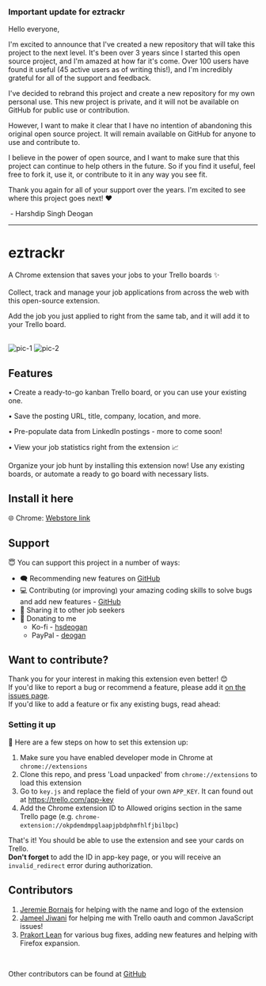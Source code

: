 ### Important update for eztrackr

Hello everyone,

I'm excited to announce that I've created a new repository that will take this project to the next level. It's been over 3 years since I started this open source project, and I'm amazed at how far it's come. Over 100 users have found it useful (45 active users as of writing this!), and I'm incredibly grateful for all of the support and feedback.

I've decided to rebrand this project and create a new repository for my own personal use. This new project is private, and it will not be available on GitHub for public use or contribution.

However, I want to make it clear that I have no intention of abandoning this original open source project. It will remain available on GitHub for anyone to use and contribute to.

I believe in the power of open source, and I want to make sure that this project can continue to help others in the future. So if you find it useful, feel free to fork it, use it, or contribute to it in any way you see fit.

Thank you again for all of your support over the years. I'm excited to see where this project goes next! ❤️

&nbsp;- Harshdip Singh Deogan

<hr />

# eztrackr
A Chrome extension that saves your jobs to your Trello boards ✨
<br/><br/>
Collect, track and manage your job applications from across the web with this open-source extension.

Add the job you just applied to right from the same tab, and it will add it to your Trello board.

<br />

<span>
<img src="https://i.imgur.com/yYRxfTq.jpg" alt="pic-1" />
<img src="https://i.imgur.com/r1D0syB.png" alt="pic-2" />
</span>

## Features

•  Create a ready-to-go kanban Trello board, or you can use your existing one.

•  Save the posting URL, title, company, location, and more.

•  Pre-populate data from LinkedIn postings - more to come soon!

•  View your job statistics right from the extension 📈

Organize your job hunt by installing this extension now!
Use any existing boards, or automate a ready to go board with necessary lists.


## Install it here
🌐 Chrome: <a href="https://chrome.google.com/webstore/detail/eztrackr/kdpbamlhffmfbgglmaedhopenkpgkfdg" target="_blank">Webstore link</a>


## Support
😇 You can support this project in a number of ways: 
 - 🗨️ Recommending new features on [GitHub](https://github.com/HarshdipD/eztrackr/issues)
 - 💻 Contributing (or improving) your amazing coding skills to solve bugs and add new features - [GitHub](https://github.com/HarshdipD/eztrackr/)
 - 💬 Sharing it to other job seekers
 - 💖 Donating to me
    - Ko-fi - <a href="https://ko-fi.com/hsdeogan" target="_blank">hsdeogan</a>
    - PayPal - <a href="https://www.paypal.com/cgi-bin/webscr?cmd=_donations&business=ZBR894KSWNJPS&currency_code=CAD" target="_blank">deogan</a>

## Want to contribute?
Thank you for your interest in making this extension even better! 😊
<br />
If you'd like to report a bug or recommend a feature, please add it [on the issues page](https://github.com/HarshdipD/job-tracker/issues).
<br />
If you'd like to add a feature or fix any existing bugs, read ahead:

### Setting it up
🔧 Here are a few steps on how to set this extension up:

1. Make sure you have enabled developer mode in Chrome at `chrome://extensions`
2. Clone this repo, and press 'Load unpacked' from `chrome://extensions` to load this extension 
3. Go to `key.js` and replace the field of your own `APP_KEY`. It can found out at https://trello.com/app-key
4. Add the Chrome extension ID to Allowed origins section in the same Trello page (e.g. `chrome-extension://okpdemdmpglaapjpbdphmfhlfjbilbpc`)

That's it! You should be able to use the extension and see your cards on Trello.<br />
<b>Don't forget</b> to add the ID in app-key page, or you will receive an `invalid_redirect` error during authorization. 

## Contributors
1. <a href="https://github.com/jere-mie">Jeremie Bornais</a> for helping with the name and logo of the extension
2. <a href="https://github.com/JameelJiwani">Jameel Jiwani</a> for helping me with Trello oauth and common JavaScript issues!
3. <a href="https://github.com/prakort">Prakort Lean</a> for various bug fixes, adding new features and helping with Firefox expansion.
<br />
   
Other contributors can be found at <a href="https://github.com/HarshdipD/job-tracker">GitHub</a>

